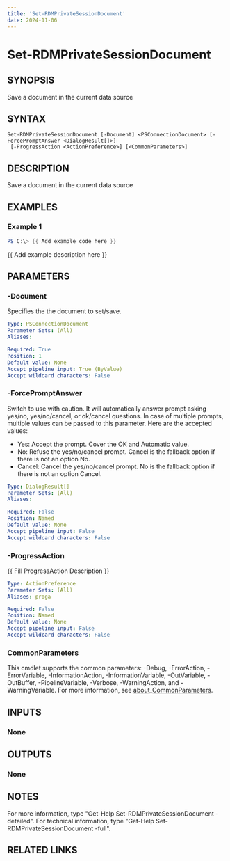 ```yaml
---
title: 'Set-RDMPrivateSessionDocument'
date: 2024-11-06
---
```



# Set-RDMPrivateSessionDocument

## SYNOPSIS
Save a document in the current data source

## SYNTAX

```
Set-RDMPrivateSessionDocument [-Document] <PSConnectionDocument> [-ForcePromptAnswer <DialogResult[]>]
 [-ProgressAction <ActionPreference>] [<CommonParameters>]
```

## DESCRIPTION
Save a document in the current data source

## EXAMPLES

### Example 1
```powershell
PS C:\> {{ Add example code here }}
```

{{ Add example description here }}

## PARAMETERS

### -Document
Specifies the the document to set/save.

```yaml
Type: PSConnectionDocument
Parameter Sets: (All)
Aliases:

Required: True
Position: 1
Default value: None
Accept pipeline input: True (ByValue)
Accept wildcard characters: False
```

### -ForcePromptAnswer
Switch to use with caution.
It will automatically answer prompt asking yes/no, yes/no/cancel, or ok/cancel questions.
In case of multiple prompts, multiple values can be passed to this parameter.
Here are the accepted values:
- Yes: Accept the prompt.
Cover the OK and Automatic value.
- No: Refuse the yes/no/cancel prompt.
Cancel is the fallback option if there is not an option No.
- Cancel: Cancel the yes/no/cancel prompt.
No is the fallback option if there is not an option Cancel.

```yaml
Type: DialogResult[]
Parameter Sets: (All)
Aliases:

Required: False
Position: Named
Default value: None
Accept pipeline input: False
Accept wildcard characters: False
```

### -ProgressAction
{{ Fill ProgressAction Description }}

```yaml
Type: ActionPreference
Parameter Sets: (All)
Aliases: proga

Required: False
Position: Named
Default value: None
Accept pipeline input: False
Accept wildcard characters: False
```

### CommonParameters
This cmdlet supports the common parameters: -Debug, -ErrorAction, -ErrorVariable, -InformationAction, -InformationVariable, -OutVariable, -OutBuffer, -PipelineVariable, -Verbose, -WarningAction, and -WarningVariable. For more information, see [about_CommonParameters](http://go.microsoft.com/fwlink/?LinkID=113216).

## INPUTS

### None
## OUTPUTS

### None
## NOTES
For more information, type "Get-Help Set-RDMPrivateSessionDocument -detailed".
For technical information, type "Get-Help Set-RDMPrivateSessionDocument -full".

## RELATED LINKS
